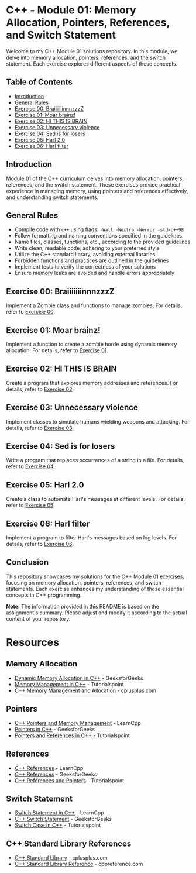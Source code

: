 # C++ - Module 01: Memory Allocation, Pointers, References, and Switch Statement

Welcome to my C++ Module 01 solutions repository. In this module, we delve into memory allocation, pointers, references, and the switch statement. Each exercise explores different aspects of these concepts.

## Table of Contents

- [Introduction](#introduction)
- [General Rules](#general-rules)
- [Exercise 00: BraiiiiiiinnnzzzZ](#exercise-00-braiiiiiiinnnzzzz)
- [Exercise 01: Moar brainz!](#exercise-01-moar-brainz)
- [Exercise 02: HI THIS IS BRAIN](#exercise-02-hi-this-is-brain)
- [Exercise 03: Unnecessary violence](#exercise-03-unnecessary-violence)
- [Exercise 04: Sed is for losers](#exercise-04-sed-is-for-losers)
- [Exercise 05: Harl 2.0](#exercise-05-harl-20)
- [Exercise 06: Harl filter](#exercise-06-harl-filter)

## Introduction

Module 01 of the C++ curriculum delves into memory allocation, pointers, references, and the switch statement. These exercises provide practical experience in managing memory, using pointers and references effectively, and understanding switch statements.

## General Rules

- Compile code with `c++` using flags: `-Wall -Wextra -Werror -std=c++98`
- Follow formatting and naming conventions specified in the guidelines
- Name files, classes, functions, etc., according to the provided guidelines
- Write clean, readable code; adhering to your preferred style
- Utilize the C++ standard library, avoiding external libraries
- Forbidden functions and practices are outlined in the guidelines
- Implement tests to verify the correctness of your solutions
- Ensure memory leaks are avoided and handle errors appropriately

## Exercise 00: BraiiiiiiinnnzzzZ

Implement a Zombie class and functions to manage zombies. For details, refer to [Exercise 00](ex00/README.md).

## Exercise 01: Moar brainz!

Implement a function to create a zombie horde using dynamic memory allocation. For details, refer to [Exercise 01](ex01/README.md).

## Exercise 02: HI THIS IS BRAIN

Create a program that explores memory addresses and references. For details, refer to [Exercise 02](ex02/README.md).

## Exercise 03: Unnecessary violence

Implement classes to simulate humans wielding weapons and attacking. For details, refer to [Exercise 03](ex03/README.md).

## Exercise 04: Sed is for losers

Write a program that replaces occurrences of a string in a file. For details, refer to [Exercise 04](ex04/README.md).

## Exercise 05: Harl 2.0

Create a class to automate Harl's messages at different levels. For details, refer to [Exercise 05](ex05/README.md).

## Exercise 06: Harl filter

Implement a program to filter Harl's messages based on log levels. For details, refer to [Exercise 06](ex06/README.md).

## Conclusion

This repository showcases my solutions for the C++ Module 01 exercises, focusing on memory allocation, pointers, references, and switch statements. Each exercise enhances my understanding of these essential concepts in C++ programming.

**Note:** The information provided in this README is based on the assignment's summary. Please adjust and modify it according to the actual content of your repository.

# Resources

## Memory Allocation
- [Dynamic Memory Allocation in C++](https://www.geeksforgeeks.org/new-and-delete-operators-in-cpp-for-dynamic-memory/) - GeeksforGeeks
- [Memory Management in C++](https://www.tutorialspoint.com/cplusplus/cpp_memory_management.htm) - Tutorialspoint
- [C++ Memory Management and Allocation](https://www.cplusplus.com/doc/tutorial/dynamic/) - cplusplus.com

## Pointers
- [C++ Pointers and Memory Management](https://www.learncpp.com/cpp-tutorial/63-pointers-and-memory-management/) - LearnCpp
- [Pointers in C++](https://www.geeksforgeeks.org/pointers-c-examples/) - GeeksforGeeks
- [Pointers and References in C++](https://www.tutorialspoint.com/cplusplus/cpp_pointers_references.htm) - Tutorialspoint

## References
- [C++ References](https://www.learncpp.com/cpp-tutorial/74a-references/) - LearnCpp
- [C++ References](https://www.geeksforgeeks.org/references-in-c/) - GeeksforGeeks
- [C++ References and Pointers](https://www.tutorialspoint.com/cplusplus/cpp_references_pointers.htm) - Tutorialspoint

## Switch Statement
- [Switch Statement in C++](https://www.learncpp.com/cpp-tutorial/selection-statements-switch/) - LearnCpp
- [C++ Switch Statement](https://www.geeksforgeeks.org/switch-statement-cc/) - GeeksforGeeks
- [Switch Case in C++](https://www.tutorialspoint.com/cplusplus/cpp_switch_statement.htm) - Tutorialspoint

## C++ Standard Library References
- [C++ Standard Library](http://www.cplusplus.com/reference/stl/) - cplusplus.com
- [C++ Standard Library Reference](https://en.cppreference.com/w/cpp/header) - cppreference.com
